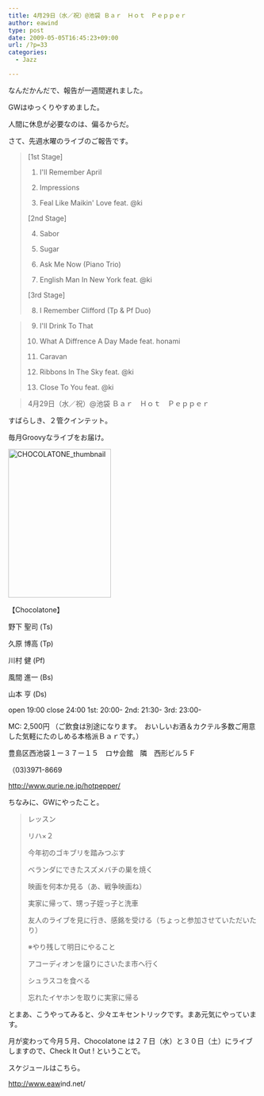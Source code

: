```yaml
---
title: 4月29日（水／祝）@池袋 Ｂａｒ　Ｈｏｔ　Ｐｅｐｐｅｒ
author: eawind
type: post
date: 2009-05-05T16:45:23+09:00
url: /?p=33
categories:
  - Jazz

---
```

なんだかんだで、報告が一週間遅れました。

GWはゆっくりやすめました。

人間に休息が必要なのは、偏るからだ。

さて、先週水曜のライブのご報告です。

> [1st Stage]
> 
> 1. I'll Remember April
> 
> 2. Impressions
> 
> 3. Feal Like Maikin' Love feat. @ki
> 
> [2nd Stage]
> 
> 4. Sabor
> 
> 5. Sugar
> 
> 6. Ask Me Now (Piano Trio)
> 
> 7. English Man In New York feat. @ki
> 
> [3rd Stage]
> 
> 8. I Remember Clifford (Tp & Pf Duo)
  
> 9. I'll Drink To That
> 
> 10. What A Diffrence A Day Made feat. honami
> 
> 11. Caravan
> 
> 12. Ribbons In The Sky feat. @ki
> 
> 13. Close To You feat. @ki

> 4月29日（水／祝）@池袋 Ｂａｒ　Ｈｏｔ　Ｐｅｐｐｅｒ

すばらしき、２管クインテット。

毎月Groovyなライブをお届け。

[<img class="alignnone size-medium wp-image-791" src="/img/wp/2009/05/CHOCOLATONE_thumbnail-207x300.jpg" alt="CHOCOLATONE_thumbnail" width="207" height="300" srcset="/img/wp/2009/05/CHOCOLATONE_thumbnail-207x300.jpg 207w, /img/wp/2009/05/CHOCOLATONE_thumbnail.jpg 240w" sizes="(max-width: 207px) 100vw, 207px" />][1]

【Chocolatone】

野下 聖司 (Ts)

久原 博高 (Tp)

川村 健 (Pf)

風間 進一 (Bs)

山本 亨 (Ds)

open 19:00 close 24:00 1st: 20:00- 2nd: 21:30- 3rd: 23:00-

MC: 2,500円 （ご飲食は別途になります。　おいしいお酒＆カクテル多数ご用意した気軽にたのしめる本格派Ｂａｒです。）

豊島区西池袋１ー３７ー１５　ロサ会館　隣　西形ビル５Ｆ

（03)3971-8669

<a href="http://jazzhotpepper.com/" target="_blank">http://www.qurie.ne.jp/hotpepper/</a>

ちなみに、GWにやったこと。

> レッスン
> 
> リハ×２
> 
> 今年初のゴキブリを踏みつぶす
> 
> ベランダにできたスズメバチの巣を焼く
> 
> 映画を何本か見る（あ、戦争映画ね）
> 
> 実家に帰って、甥っ子姪っ子と洗車
> 
> 友人のライブを見に行き、感銘を受ける（ちょっと参加させていただいたり）
> 
> ※やり残して明日にやること
> 
> アコーディオンを譲りにさいたま市へ行く
> 
> シュラスコを食べる
> 
> 忘れたイヤホンを取りに実家に帰る

とまあ、こうやってみると、少々エキセントリックです。まあ元気にやっています。

月が変わって今月５月、Chocolatone は２７日（水）と３０日（土）にライブしますので、Check It Out ! ということで。

スケジュールはこちら。

<a href="http://www.eawind.net/" target="_blank">http://<wbr />www.eaw<wbr />ind.net<wbr />/</a>

 [1]: /img/wp/2009/05/CHOCOLATONE_thumbnail.jpg
